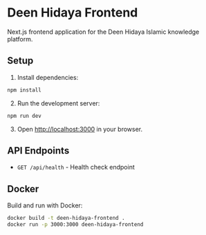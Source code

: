 # Deen Hidaya Frontend

Next.js frontend application for the Deen Hidaya Islamic knowledge platform.

## Setup

1. Install dependencies:
```bash
npm install
```

2. Run the development server:
```bash
npm run dev
```

3. Open [http://localhost:3000](http://localhost:3000) in your browser.

## API Endpoints

- `GET /api/health` - Health check endpoint

## Docker

Build and run with Docker:
```bash
docker build -t deen-hidaya-frontend .
docker run -p 3000:3000 deen-hidaya-frontend
```
